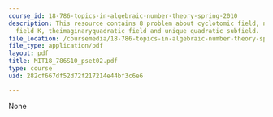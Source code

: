 ```yaml
---
course_id: 18-786-topics-in-algebraic-number-theory-spring-2010
description: This resource contains 8 problem about cyclotomic field, non-perfect
  field K, theimaginaryquadratic field and unique quadratic subfield.
file_location: /coursemedia/18-786-topics-in-algebraic-number-theory-spring-2010/282cf667df52d72f217214e44bf3c6e6_MIT18_786S10_pset02.pdf
file_type: application/pdf
layout: pdf
title: MIT18_786S10_pset02.pdf
type: course
uid: 282cf667df52d72f217214e44bf3c6e6

---
```

None